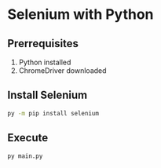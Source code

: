 # Selenium with Python

## Prerrequisites

1. Python installed
2. ChromeDriver downloaded

## Install Selenium

```BASH
py -m pip install selenium
```

## Execute

```BASH
py main.py
```
